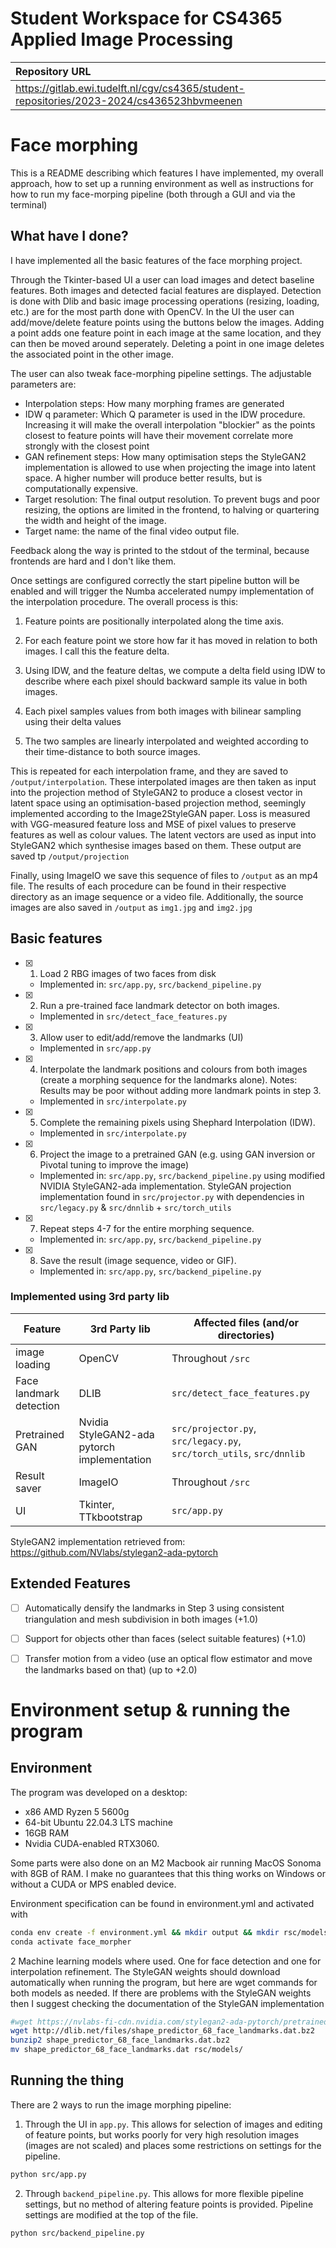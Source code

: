 # Student Workspace for CS4365 Applied Image Processing

| Repository URL                                                                            |
|:------------------------------------------------------------------------------------------|
| https://gitlab.ewi.tudelft.nl/cgv/cs4365/student-repositories/2023-2024/cs436523hbvmeenen |

# Face morphing

This is a README describing which features I have implemented, my overall approach, how to set up a running environment as well as instructions for how to run my face-morping pipeline (both through a GUI and via the terminal)

## What have I done?
I have implemented all the basic features of the face morphing project. 

Through the Tkinter-based UI a user can load images and detect baseline features. Both images and detected facial features are displayed. Detection is done with Dlib and basic image processing operations (resizing, loading, etc.) are for the most parth done with OpenCV. In the UI the user can add/move/delete feature points using the buttons below the images. Adding a point adds one feature point in each image at the same location, and they can then be moved around seperately. Deleting a point in one image deletes the associated point in the other image.

The user can also tweak face-morphing pipeline settings. The adjustable parameters are:

- Interpolation steps: How many morphing frames are generated
- IDW q parameter: Which Q parameter is used in the IDW procedure. Increasing it will make the overall interpolation "blockier" as the points closest to feature points will have their movement correlate more strongly with the closest point
- GAN refinement steps: How many optimisation steps the StyleGAN2 implementation is allowed to use when projecting the image into latent space. A higher number will produce better results, but is computationally expensive.
- Target resolution: The final output resolution. To prevent bugs and poor resizing, the options are limited in the frontend, to halving or quartering the width and height of the image. 
- Target name: the name of the final video output file.

Feedback along the way is printed to the stdout of the terminal, because frontends are hard and I don't like them.

Once settings are configured correctly the start pipeline button will be enabled and will trigger the Numba accelerated numpy implementation of the interpolation procedure. The overall process is this:

1. Feature points are positionally interpolated along the time axis.

2. For each feature point we store how far it has moved in relation to both images. I call this the feature delta.

3. Using IDW, and the feature deltas, we compute a delta field using IDW to describe where each pixel should backward sample its value in both images.

4. Each pixel samples values from both images with bilinear sampling using their delta values

5. The two samples are linearly interpolated and weighted according to their time-distance to both source images.

This is repeated for each interpolation frame, and they are saved to `/output/interpolation`. These interpolated images are then taken as input into the projection method of StyleGAN2 to produce a closest vector in latent space using an optimisation-based projection method, seemingly implemented according to the Image2StyleGAN paper. Loss is measured with VGG-measured feature loss and MSE of pixel values to preserve features as well as colour values. The latent vectors are used as input into StyleGAN2 which synthesise images based on them. These output are saved tp `/output/projection`

Finally, using ImageIO we save this sequence of files to `/output` as an mp4 file. The results of each procedure can be found in their respective directory as an image sequence or a video file. Additionally, the source images are also saved in `/output` as `img1.jpg` and `img2.jpg`



## Basic features

- [x] 1. Load 2 RBG images of two faces from disk 
    - Implemented in: `src/app.py`, `src/backend_pipeline.py`

- [x] 2. Run a pre-trained face landmark detector on both images.
    - Implemented in `src/detect_face_features.py`

- [x] 3. Allow user to edit/add/remove the landmarks (UI)
    - Implemented in `src/app.py`

- [x] 4. Interpolate the landmark positions and colours from both images (create a morphing sequence for the landmarks alone). Notes: Results may be poor without adding more landmark points in step 3.
    - Implemented in `src/interpolate.py`

- [x] 5. Complete the remaining pixels using Shephard Interpolation (IDW).
    - Implemented in `src/interpolate.py`

- [x] 6. Project the image to a pretrained GAN (e.g. using GAN inversion or Pivotal tuning to improve the image)
    - Implemented in: `src/app.py`, `src/backend_pipeline.py` using modified NVIDIA StyleGAN2-ada implementation. StyleGAN projection implementation found in `src/projector.py` with dependencies in `src/legacy.py` & `src/dnnlib` + `src/torch_utils`

- [x] 7. Repeat steps 4-7 for the entire morphing sequence.
    - Implemented in: `src/app.py`, `src/backend_pipeline.py`

- [x] 8. Save the result (image sequence, video or GIF).
    - Implemented in: `src/app.py`, `src/backend_pipeline.py`


### Implemented using 3rd party lib
|Feature                | 3rd Party lib                              | Affected files (and/or directories)                                  |
|-----------------------|--------------------------------------------|----------------------------------------------------------------------|
|image loading          | OpenCV                                     | Throughout `/src`                                                    |
|Face landmark detection| DLIB                                       | `src/detect_face_features.py`                                        |
|Pretrained GAN         | Nvidia StyleGAN2-ada pytorch implementation| `src/projector.py`, `src/legacy.py`, `src/torch_utils`, `src/dnnlib` |
|Result saver           | ImageIO                                    | Throughout `/src`                                                    |
|UI                     | Tkinter, TTkbootstrap                      | `src/app.py`                                                         |

StyleGAN2 implementation retrieved from: https://github.com/NVlabs/stylegan2-ada-pytorch

## Extended Features

- [ ] Automatically densify the landmarks in Step 3 using consistent triangulation and mesh subdivision in both images (+1.0)
- [ ] Support for objects other than faces (select suitable features) (+1.0)
- [ ] Transfer motion from a video (use an optical flow estimator and move the landmarks based on that) (up to +2.0)


# Environment setup & running the program

## Environment

The program was developed on a desktop:
 - x86 AMD Ryzen 5 5600g
 - 64-bit Ubuntu 22.04.3 LTS machine 
 - 16GB RAM 
 - Nvidia CUDA-enabled RTX3060. 
 
 Some parts were also done on an M2 Macbook air running MacOS Sonoma with 8GB of RAM. I make no guarantees that this thing works on Windows or without a CUDA or MPS enabled device.

Environment specification can be found in environment.yml and activated with

```bash
conda env create -f environment.yml && mkdir output && mkdir rsc/models
conda activate face_morpher
```

2 Machine learning models where used. One for face detection and one for interpolation refinement. The StyleGAN weights should download automatically when running the program, but here are wget commands for both models as needed. If there are problems with the StyleGAN weights then I suggest checking the documentation of the StyleGAN implementation

```bash
#wget https://nvlabs-fi-cdn.nvidia.com/stylegan2-ada-pytorch/pretrained/ffhq.pkl
wget http://dlib.net/files/shape_predictor_68_face_landmarks.dat.bz2
bunzip2 shape_predictor_68_face_landmarks.dat.bz2
mv shape_predictor_68_face_landmarks.dat rsc/models/
```

## Running the thing

There are 2 ways to run the image morphing pipeline:

1. Through the UI in `app.py`. 
This allows for selection of images and editing of feature points, but works poorly for very high resolution images (images are not scaled) and places some restrictions on settings for the pipeline.

```bash
python src/app.py
```

2. Through `backend_pipeline.py`. This allows for more flexible pipeline settings, but no method of altering feature points is provided. Pipeline settings are modified at the top of the file.
```bash
python src/backend_pipeline.py
```
